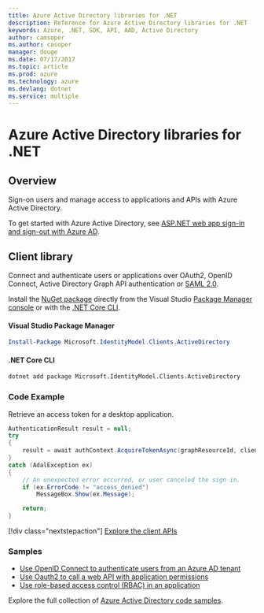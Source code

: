 ```yaml
---
title: Azure Active Directory libraries for .NET
description: Reference for Azure Active Directory libraries for .NET
keywords: Azure, .NET, SDK, API, AAD, Active Directory
author: camsoper
ms.author: casoper
manager: douge
ms.date: 07/17/2017
ms.topic: article
ms.prod: azure
ms.technology: azure
ms.devlang: dotnet
ms.service: multiple
---
```


# Azure Active Directory libraries for .NET

## Overview

Sign-on users and manage access to applications and APIs with Azure Active Directory.

To get started with Azure Active Directory, see [ASP.NET web app sign-in and sign-out with Azure AD](https://docs.microsoft.com/en-us/azure/active-directory/develop/active-directory-devquickstarts-webapp-dotnet).

## Client library

Connect and authenticate users or applications over OAuth2, OpenID Connect, Active Directory Graph API authentication or [SAML 2.0](https://docs.microsoft.com/azure/active-directory/develop/active-directory-saml-protocol-reference).

Install the [NuGet package](https://www.nuget.org/packages/Microsoft.Azure.Management.AppService.Fluent) directly from the Visual Studio [Package Manager console][PackageManager] or with the [.NET Core CLI][DotNetCLI].

#### Visual Studio Package Manager

```powershell
Install-Package Microsoft.IdentityModel.Clients.ActiveDirectory
```

#### .NET Core CLI

```bash
dotnet add package Microsoft.IdentityModel.Clients.ActiveDirectory
```

### Code Example

Retrieve an access token for a desktop application.

```csharp
AuthenticationResult result = null;
try
{
    result = await authContext.AcquireTokenAsync(graphResourceId, clientId, redirectUri, new PlatformParameters(PromptBehavior.Auto));
}
catch (AdalException ex)
{
    // An unexpected error occurred, or user canceled the sign in.
    if (ex.ErrorCode != "access_denied")
        MessageBox.Show(ex.Message);

    return;
}
```

[!div class="nextstepaction"]
[Explore the client APIs](/dotnet/api/overview/azure/activedirectory/client)

### Samples

* [Use OpenID Connect to authenticate users from an Azure AD tenant][1]
* [Use Oauth2 to call a web API with application permissions][2]
* [Use role-based access control (RBAC) in an application][3]

Explore the full collection of [Azure Active Directory code samples](https://docs.microsoft.com/en-us/azure/active-directory/develop/active-directory-code-samples).

[1]: [https://azure.microsoft.com/en-us/resources/samples/active-directory-dotnet-webapp-openidconnect/]
[2]: [https://azure.microsoft.com/en-us/resources/samples/active-directory-dotnet-webapp-webapi-oauth2-appidentity/]
[3]: [https://azure.microsoft.com/en-us/resources/samples/active-directory-dotnet-webapp-roleclaims/]
[PackageManager]: https://docs.microsoft.com/nuget/tools/package-manager-console
[DotNetCLI]: https://docs.microsoft.com/en-us/dotnet/core/tools/dotnet-add-package